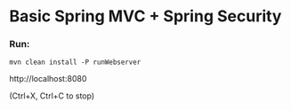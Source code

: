 # Basic Spring MVC + Spring Security

### Run:

```
mvn clean install -P runWebserver
```

http://localhost:8080

(Ctrl+X, Ctrl+C to stop)
